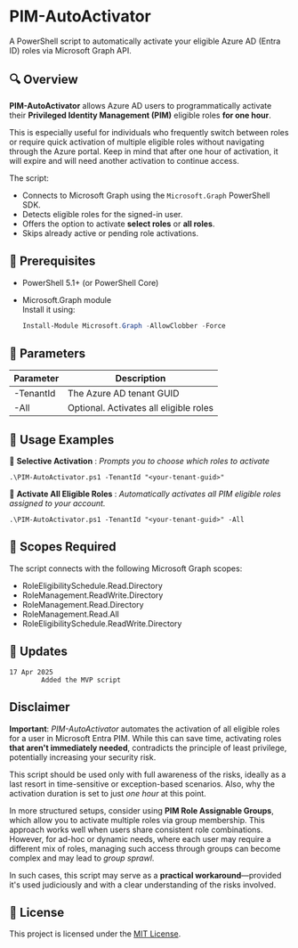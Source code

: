 # PIM-AutoActivator

A PowerShell script to automatically activate your eligible Azure AD (Entra ID) roles via Microsoft Graph API.

## 🔍 Overview

**PIM-AutoActivator** allows Azure AD users to programmatically activate their **Privileged Identity Management (PIM)** eligible roles **for one hour**.

This is especially useful for individuals who frequently switch between roles or require quick activation of multiple eligible roles without navigating through the Azure portal. Keep in mind that after one hour of activation, it will expire and will need another activation to continue access.

The script:
- Connects to Microsoft Graph using the `Microsoft.Graph` PowerShell SDK.
- Detects eligible roles for the signed-in user.
- Offers the option to activate **select roles** or **all roles**.
- Skips already active or pending role activations.


## 🧰 Prerequisites

- PowerShell 5.1+ (or PowerShell Core)
- Microsoft.Graph module  
  Install it using:

  ```powershell
  Install-Module Microsoft.Graph -AllowClobber -Force
  ```

 ## 🔧 Parameters

| Parameter	| Description | 
|-----------|-------------|
| -TenantId	| The Azure AD tenant GUID |
| -All	| Optional. Activates all eligible roles |


## 🧪 Usage Examples
🔹 **Selective Activation** :  _Prompts you to choose which roles to activate_
```
.\PIM-AutoActivator.ps1 -TenantId "<your-tenant-guid>"
```

🔹 **Activate All Eligible Roles** : _Automatically activates all PIM eligible roles assigned to your account._

```
.\PIM-AutoActivator.ps1 -TenantId "<your-tenant-guid>" -All
```

 ## 🔐 Scopes Required
The script connects with the following Microsoft Graph scopes:
- RoleEligibilitySchedule.Read.Directory
- RoleManagement.ReadWrite.Directory
- RoleManagement.Read.Directory
- RoleManagement.Read.All
- RoleEligibilitySchedule.ReadWrite.Directory

## 🔄 Updates
```
17 Apr 2025
        Added the MVP script
```
## Disclaimer

**Important**: *PIM-AutoActivator* automates the activation of all eligible roles for a user in Microsoft Entra PIM. While this can save time, activating roles **that aren't immediately needed**, contradicts the principle of least privilege, potentially increasing your security risk.

This script should be used only with full awareness of the risks, ideally as a last resort in time-sensitive or exception-based scenarios. Also, why the activation duration is set to just *one hour* at this point.

In more structured setups, consider using **PIM Role Assignable Groups**, which allow you to activate multiple roles via group membership. This approach works well when users share consistent role combinations. However, for ad-hoc or dynamic needs, where each user may require a different mix of roles, managing such access through groups can become complex and may lead to *group sprawl*.

In such cases, this script may serve as a **practical workaround**—provided it's used judiciously and with a clear understanding of the risks involved.


## 📄 License
This project is licensed under the [MIT License](LICENSE).


